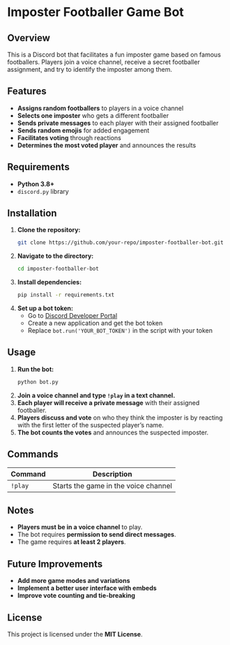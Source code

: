 # Imposter Footballer Game Bot

## Overview
This is a Discord bot that facilitates a fun imposter game based on famous footballers. Players join a voice channel, receive a secret footballer assignment, and try to identify the imposter among them.

## Features
- **Assigns random footballers** to players in a voice channel
- **Selects one imposter** who gets a different footballer
- **Sends private messages** to each player with their assigned footballer
- **Sends random emojis** for added engagement
- **Facilitates voting** through reactions
- **Determines the most voted player** and announces the results

## Requirements
- **Python 3.8+**
- `discord.py` library

## Installation
1. **Clone the repository:**
   ```bash
   git clone https://github.com/your-repo/imposter-footballer-bot.git
   ```
2. **Navigate to the directory:**
   ```bash
   cd imposter-footballer-bot
   ```
3. **Install dependencies:**
   ```bash
   pip install -r requirements.txt
   ```
4. **Set up a bot token:**
   - Go to [Discord Developer Portal](https://discord.com/developers/applications)
   - Create a new application and get the bot token
   - Replace `bot.run('YOUR_BOT_TOKEN')` in the script with your token

## Usage
1. **Run the bot:**
   ```bash
   python bot.py
   ```
2. **Join a voice channel and type `!play` in a text channel.**
3. **Each player will receive a private message** with their assigned footballer.
4. **Players discuss and vote** on who they think the imposter is by reacting with the first letter of the suspected player’s name.
5. **The bot counts the votes** and announces the suspected imposter.

## Commands
| Command | Description |
|---------|-------------|
| `!play` | Starts the game in the voice channel |

## Notes
- **Players must be in a voice channel** to play.
- The bot requires **permission to send direct messages**.
- The game requires **at least 2 players**.

## Future Improvements
- **Add more game modes and variations**
- **Implement a better user interface with embeds**
- **Improve vote counting and tie-breaking**

## License
This project is licensed under the **MIT License**.
